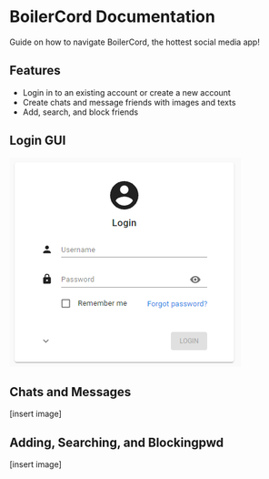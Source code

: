 # BoilerCord Documentation

Guide on how to navigate BoilerCord, the hottest social media app!

## Features
 - Login in to an existing account or create a new account
 - Create chats and message friends with images and texts
 - Add, search, and block friends

## Login GUI

![Sample Login GUI](../docs/img/loginGUI.png)

## Chats and Messages

[insert image]

## Adding, Searching, and Blockingpwd

[insert image]
